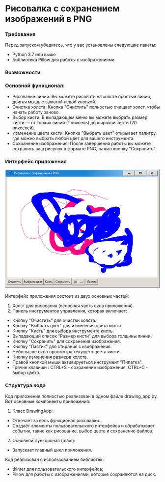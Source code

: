 # Рисовалка с сохранением изображений в PNG

### Требования

Перед запуском убедитесь, что у вас установлены следующие пакеты:

- Python 3.7 или выше
- Библиотека Pillow для работы с изображениями

### Возможности

### Основной функционал:

- Рисование линий: Вы можете рисовать на холсте простые линии, двигая мышь с зажатой левой кнопкой.
- Очистка холста: Кнопка "Очистить" полностью очищает холст, чтобы начать работу заново.
- Выбор кисти: В выпадающем меню вы можете выбрать размер кисти — от тонких линий (1 пиксель) до широкой кисти (20 пикселей).
- Изменение цвета кисти: Кнопка "Выбрать цвет" открывает палитру, где можно выбрать любой цвет для вашего инструмента.
- Сохранение изображения: После завершения работы вы можете сохранить ваш рисунок в формате PNG, нажав кнопку "Сохранить".

### Интерфейс приложения

![painter.png](painter.png)

Интерфейс приложения состоит из двух основных частей:
1. Холст для рисования (основная часть окна приложения).
2. Панель инструментов управления, которая включает:
  - Кнопку "Очистить" для очистки холста.
  - Кнопку "Выбрать цвет" для изменения цвета кисти.
  - Кнопку "Кисть" для выбора инструмента кисть.
  - Выпадающий список "Размер кисти" для выбора толщины линии.
  - Кнопку "Сохранить" для сохранения изображения.
  - Кнопку "Ластик" для стирания с изображения.
  - Небольшое окно просмотра текущего цвета кисти.
  - Кнопку изменения размера холста.
  - Правой кнопкой мыши активируеться инструмент "Пипетка".
  - Грячие клавиши : CTRL+S - сохранение изображения, CTRL+C - выбор цвета.

### Структура кода

Код приложения полностью реализован в одном файле drawing_app.py. Вот основные компоненты приложения:

1. Класс DrawingApp:
  - Отвечает за весь функционал рисовалки.
  - Создаёт элементы пользовательского интерфейса и обрабатывает события, такие как рисование, выбор цвета и сохранение файлов.
  
2. Основной функционал (main):
  - Запускает главный цикл приложения.

Код реализован с использованием библиотек:
- tkinter для пользовательского интерфейса;
- Pillow для работы с изображениями, которые сохраняются на диск.
